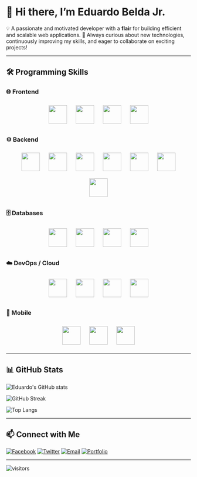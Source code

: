 # 👋 Hi there, I’m Eduardo Belda Jr.

💡 A passionate and motivated developer with a **flair** for building efficient and scalable web applications.
🚀 Always curious about new technologies, continuously improving my skills, and eager to collaborate on exciting projects!

---

## 🛠 Programming Skills

### 🌐 Frontend
<p align="center">
  <img src="https://cdn.jsdelivr.net/gh/devicons/devicon/icons/html5/html5-original.svg" width="50" height="50" style="margin: 10px;"/>
  <img src="https://cdn.jsdelivr.net/gh/devicons/devicon/icons/css3/css3-original.svg" width="50" height="50" style="margin: 10px;"/>
  <img src="https://cdn.jsdelivr.net/gh/devicons/devicon/icons/javascript/javascript-original.svg" width="50" height="50" style="margin: 10px;"/>
  <img src="https://cdn.jsdelivr.net/gh/devicons/devicon/icons/react/react-original.svg" width="50" height="50" style="margin: 10px;"/>
</p>


### ⚙️ Backend
<p align="center">
  <img src="https://cdn.jsdelivr.net/gh/devicons/devicon/icons/nodejs/nodejs-original.svg" width="50" height="50" style="margin: 10px;"/>
  <img src="https://cdn.jsdelivr.net/gh/devicons/devicon/icons/express/express-original.svg" width="50" height="50" style="margin: 10px;"/>
  <img src="https://cdn.jsdelivr.net/gh/devicons/devicon/icons/python/python-original.svg" width="50" height="50" style="margin: 10px;"/>
  <img src="https://cdn.jsdelivr.net/gh/devicons/devicon/icons/django/django-plain.svg" width="50" height="50" style="margin: 10px;"/>
  <img src="https://cdn.jsdelivr.net/gh/devicons/devicon/icons/php/php-original.svg" width="50" height="50" style="margin: 10px;"/>
  <img src="https://cdn.jsdelivr.net/gh/devicons/devicon/icons/laravel/laravel-plain.svg" width="50" height="50" style="margin: 10px;"/>
  <img src="https://cdn.jsdelivr.net/gh/devicons/devicon/icons/java/java-original.svg" width="50" height="50" style="margin: 10px;"/>
</p>

### 🗄 Databases
<p align="center">
  <img src="https://cdn.jsdelivr.net/gh/devicons/devicon/icons/mysql/mysql-original.svg" width="50" height="50" style="margin: 10px;"/>
  <img src="https://cdn.jsdelivr.net/gh/devicons/devicon/icons/mongodb/mongodb-original.svg" width="50" height="50" style="margin: 10px;"/>
  <img src="https://cdn.jsdelivr.net/gh/devicons/devicon/icons/postgresql/postgresql-original.svg" width="50" height="50" style="margin: 10px;"/>
  <img src="https://cdn.jsdelivr.net/gh/devicons/devicon/icons/firebase/firebase-plain.svg" width="50" height="50" style="margin: 10px;"/>
</p>

### ☁️ DevOps / Cloud
<p align="center">
  <img src="https://cdn.jsdelivr.net/gh/devicons/devicon/icons/docker/docker-original.svg" width="50" height="50" style="margin: 10px;"/>
  <img src="https://cdn.jsdelivr.net/gh/devicons/devicon/icons/kubernetes/kubernetes-plain.svg" width="50" height="50" style="margin: 10px;"/>
  <img src="https://cdn.jsdelivr.net/gh/devicons/devicon/icons/amazonwebservices/amazonwebservices-original.svg" width="50" height="50" style="margin: 10px;"/>
  <img src="https://cdn.jsdelivr.net/gh/devicons/devicon/icons/heroku/heroku-original.svg" width="50" height="50" style="margin: 10px;"/>
</p>

### 📱 Mobile
<p align="center">
  <img src="https://cdn.jsdelivr.net/gh/devicons/devicon/icons/flutter/flutter-original.svg" width="50" height="50" style="margin: 10px;"/>
  <img src="https://cdn.jsdelivr.net/gh/devicons/devicon/icons/swift/swift-original.svg" width="50" height="50" style="margin: 10px;"/>
  <img src="https://cdn.jsdelivr.net/gh/devicons/devicon/icons/kotlin/kotlin-original.svg" width="50" height="50" style="margin: 10px;"/>
</p>

---

## 📊 GitHub Stats

![Eduardo's GitHub stats](https://github-readme-stats.vercel.app/api?username=psyche-ee&show_icons=true&theme=radical)

![GitHub Streak](https://github-readme-streak-stats.herokuapp.com/?user=psyche-ee&theme=radical)

![Top Langs](https://github-readme-stats.vercel.app/api/top-langs/?username=psyche-ee&layout=compact&theme=radical)

---

## 📫 Connect with Me

[![Facebook](https://img.shields.io/badge/Facebook-1877F2?style=for-the-badge&logo=facebook&logoColor=white)](https://facebook.com/)
[![Twitter](https://img.shields.io/badge/Twitter-1DA1F2?style=for-the-badge&logo=twitter&logoColor=white)](https://twitter.com/)
[![Email](https://img.shields.io/badge/Email-D14836?style=for-the-badge&logo=gmail&logoColor=white)](mailto:your@email.com)
[![Portfolio](https://img.shields.io/badge/Portfolio-000000?style=for-the-badge&logo=vercel&logoColor=white)](https://yourportfolio.com)

---

![visitors](https://komarev.com/ghpvc/?username=psyche-ee&color=blue)
